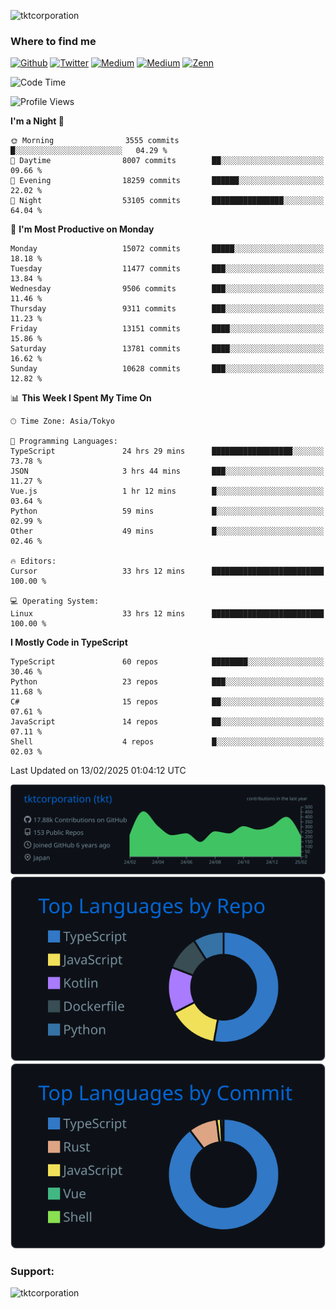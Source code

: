 <p align="left"> <img src="https://komarev.com/ghpvc/?username=tktcorporation&label=Profile%20views&color=0e75b6&style=flat" alt="tktcorporation" /> </p>

<h3>Where to find me</h3>
<p>
<a href="https://github.com/tktcorporation" target="_blank"><img alt="Github" src="https://img.shields.io/badge/GitHub-%2312100E.svg?&style=for-the-badge&logo=Github&logoColor=white" /></a>
<a href="https://twitter.com/tktcorporation" target="_blank"><img alt="Twitter" src="https://img.shields.io/badge/twitter-%231DA1F2.svg?&style=for-the-badge&logo=twitter&logoColor=white" /></a>
<a href="https://www.linkedin.com/in/tktcorporation" target="_blank"><img alt="Medium" src="https://img.shields.io/badge/linkdin-0a66c2.svg?&style=for-the-badge&logo=linkedin&logoColor=white" /></a>
<a href="https://qiita.com/tktcorporation" target="_blank"><img alt="Medium" src="https://img.shields.io/badge/qiita-55C500.svg?&style=for-the-badge&logo=qiita&logoColor=white" /></a>
<a href="https://zenn.dev/tktcorporation" target="_blank"><img alt="Zenn" src="https://img.shields.io/badge/Zenn-3EA8FF.svg?&style=for-the-badge&logo=Zenn&logoColor=white" /></a>
</p>
  
<!--START_SECTION:waka-->
![Code Time](http://img.shields.io/badge/Code%20Time-2%2C143%20hrs%2046%20mins-blue)

![Profile Views](http://img.shields.io/badge/Profile%20Views-3-blue)

**I'm a Night 🦉** 

```text
🌞 Morning                3555 commits        █░░░░░░░░░░░░░░░░░░░░░░░░   04.29 % 
🌆 Daytime                8007 commits        ██░░░░░░░░░░░░░░░░░░░░░░░   09.66 % 
🌃 Evening                18259 commits       ██████░░░░░░░░░░░░░░░░░░░   22.02 % 
🌙 Night                  53105 commits       ████████████████░░░░░░░░░   64.04 % 
```
📅 **I'm Most Productive on Monday** 

```text
Monday                   15072 commits       █████░░░░░░░░░░░░░░░░░░░░   18.18 % 
Tuesday                  11477 commits       ███░░░░░░░░░░░░░░░░░░░░░░   13.84 % 
Wednesday                9506 commits        ███░░░░░░░░░░░░░░░░░░░░░░   11.46 % 
Thursday                 9311 commits        ███░░░░░░░░░░░░░░░░░░░░░░   11.23 % 
Friday                   13151 commits       ████░░░░░░░░░░░░░░░░░░░░░   15.86 % 
Saturday                 13781 commits       ████░░░░░░░░░░░░░░░░░░░░░   16.62 % 
Sunday                   10628 commits       ███░░░░░░░░░░░░░░░░░░░░░░   12.82 % 
```


📊 **This Week I Spent My Time On** 

```text
🕑︎ Time Zone: Asia/Tokyo

💬 Programming Languages: 
TypeScript               24 hrs 29 mins      ██████████████████░░░░░░░   73.78 % 
JSON                     3 hrs 44 mins       ███░░░░░░░░░░░░░░░░░░░░░░   11.27 % 
Vue.js                   1 hr 12 mins        █░░░░░░░░░░░░░░░░░░░░░░░░   03.64 % 
Python                   59 mins             █░░░░░░░░░░░░░░░░░░░░░░░░   02.99 % 
Other                    49 mins             █░░░░░░░░░░░░░░░░░░░░░░░░   02.46 % 

🔥 Editors: 
Cursor                   33 hrs 12 mins      █████████████████████████   100.00 % 

💻 Operating System: 
Linux                    33 hrs 12 mins      █████████████████████████   100.00 % 
```

**I Mostly Code in TypeScript** 

```text
TypeScript               60 repos            ████████░░░░░░░░░░░░░░░░░   30.46 % 
Python                   23 repos            ███░░░░░░░░░░░░░░░░░░░░░░   11.68 % 
C#                       15 repos            ██░░░░░░░░░░░░░░░░░░░░░░░   07.61 % 
JavaScript               14 repos            ██░░░░░░░░░░░░░░░░░░░░░░░   07.11 % 
Shell                    4 repos             █░░░░░░░░░░░░░░░░░░░░░░░░   02.03 % 
```




 Last Updated on 13/02/2025 01:04:12 UTC
<!--END_SECTION:waka-->

[![](https://raw.githubusercontent.com/tktcorporation/tktcorporation/master/profile-summary-card-output/github_dark/0-profile-details.svg)](https://github.com/vn7n24fzkq/github-profile-summary-cards)
[![](https://raw.githubusercontent.com/tktcorporation/tktcorporation/master/profile-summary-card-output/github_dark/1-repos-per-language.svg)](https://github.com/vn7n24fzkq/github-profile-summary-cards) [![](https://raw.githubusercontent.com/tktcorporation/tktcorporation/master/profile-summary-card-output/github_dark/2-most-commit-language.svg)](https://github.com/vn7n24fzkq/github-profile-summary-cards)

<h3 align="left">Support:</h3>
<p><a href="https://www.buymeacoffee.com/tktcorporation"> <img align="left" src="https://cdn.buymeacoffee.com/buttons/v2/default-yellow.png" height="50" width="210" alt="tktcorporation" /></a></p><br><br>
